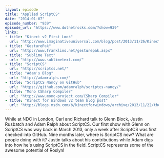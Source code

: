```yaml
---
layout: episode
title: "Applied ScriptCS"
date: "2014-01-07"
episode_number: "939"
episode_url: "https://www.dotnetrocks.com/?show=939"
links:
- title: "Kinect v2 First Look"
  url: "http://www.imaginativeuniversal.com/blog/post/2013/11/26/Kinect-for-Windows-v2-First-Look.aspx"
- title: "GesturePak"
  url: "http://www.franklins.net/gesturepak.aspx"
- title: "Sublime Text"
  url: "http://www.sublimetext.com/"
- title: "ScriptCS"
  url: "http://scriptcs.net/"
- title: "Adam's Blog"
  url: "http://adamralph.com/"
- title: "ScriptCS Nancy on GitHub"
  url: "https://github.com/adamralph/scriptcs-nancy/"
- title: "Mono CSharp Compiler"
  url: "http://www.mono-project.com/CSharp_Compiler"
- title: "Kinect for Windows v2 team blog post"
  url: "http://blogs.msdn.com/b/kinectforwindows/archive/2013/11/22/thousands-of-developers-are-taking-part-in-kinect-for-windows-v2-developer-preview.aspx"
---
```


While at NDC in London, Carl and Richard talk to Glenn Block, Justin Rusbatch and Adam Ralph about ScriptCS. Our first show with Glenn on ScriptCS was way back in March 2013, only a week after ScriptCS was first checked into GitHub. Nine months later, where is ScriptCS now? What are people doing with it? Justin talks about his contributions while Adam digs into how he's using ScriptCS in the field. ScriptCS represents some of the awesome potential of Roslyn!
